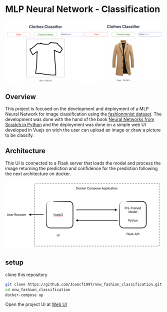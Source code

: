 # MLP Neural Network - Classification
![](Images_repo/classification.png)

## Overview

This project is focused on the development and deployment of a MLP Neural Network for image classification using the [fashionmnist dataset](https://www.kaggle.com/datasets/zalando-research/fashionmnist). The development was done with the hand of the book [Neural Networks from Scratch in Python](https://nnfs.io/) and the deployment was done on a simple web UI developed in Vuejs on wich the user can upload an image or draw a picture to be classify. 

## Architecture
This UI is connected to a Flask server that loads the model and process the image returning the prediction and confidence for the prediction following the next architecture on docker.

![](Images_repo/Architecture.png)

## setup

clone this repository 

```sh
git clone https://github.com/Joancf1997/nnw_fashion_classification.git
cd nnw_fashion_classification
docker-compose up
```

Open the project UI at [Web UI](http://localhost:5173/)



